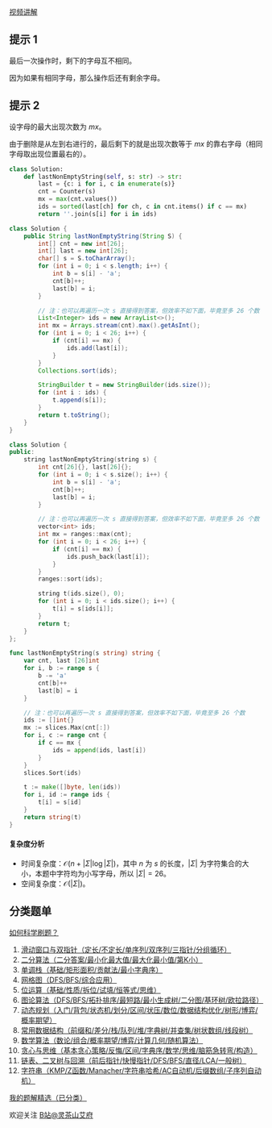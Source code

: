 [视频讲解](https://www.bilibili.com/video/BV1Sm411U7cR/)

## 提示 1

最后一次操作时，剩下的字母互不相同。

因为如果有相同字母，那么操作后还有剩余字母。

## 提示 2

设字母的最大出现次数为 $\textit{mx}$。

由于删除是从左到右进行的，最后剩下的就是出现次数等于 $\textit{mx}$ 的靠右字母（相同字母取出现位置最右的）。

```py [sol-Python3]
class Solution:
    def lastNonEmptyString(self, s: str) -> str:
        last = {c: i for i, c in enumerate(s)}
        cnt = Counter(s)
        mx = max(cnt.values())
        ids = sorted(last[ch] for ch, c in cnt.items() if c == mx)
        return ''.join(s[i] for i in ids)
```

```java [sol-Java]
class Solution {
    public String lastNonEmptyString(String S) {
        int[] cnt = new int[26];
        int[] last = new int[26];
        char[] s = S.toCharArray();
        for (int i = 0; i < s.length; i++) {
            int b = s[i] - 'a';
            cnt[b]++;
            last[b] = i;
        }

        // 注：也可以再遍历一次 s 直接得到答案，但效率不如下面，毕竟至多 26 个数
        List<Integer> ids = new ArrayList<>();
        int mx = Arrays.stream(cnt).max().getAsInt();
        for (int i = 0; i < 26; i++) {
            if (cnt[i] == mx) {
                ids.add(last[i]);
            }
        }
        Collections.sort(ids);

        StringBuilder t = new StringBuilder(ids.size());
        for (int i : ids) {
            t.append(s[i]);
        }
        return t.toString();
    }
}
```

```cpp [sol-C++]
class Solution {
public:
    string lastNonEmptyString(string s) {
        int cnt[26]{}, last[26]{};
        for (int i = 0; i < s.size(); i++) {
            int b = s[i] - 'a';
            cnt[b]++;
            last[b] = i;
        }

        // 注：也可以再遍历一次 s 直接得到答案，但效率不如下面，毕竟至多 26 个数
        vector<int> ids;
        int mx = ranges::max(cnt);
        for (int i = 0; i < 26; i++) {
            if (cnt[i] == mx) {
                ids.push_back(last[i]);
            }
        }
        ranges::sort(ids);

        string t(ids.size(), 0);
        for (int i = 0; i < ids.size(); i++) {
            t[i] = s[ids[i]];
        }
        return t;
    }
};
```

```go [sol-Go]
func lastNonEmptyString(s string) string {
	var cnt, last [26]int
	for i, b := range s {
		b -= 'a'
		cnt[b]++
		last[b] = i
	}

	// 注：也可以再遍历一次 s 直接得到答案，但效率不如下面，毕竟至多 26 个数
	ids := []int{}
	mx := slices.Max(cnt[:])
	for i, c := range cnt {
		if c == mx {
			ids = append(ids, last[i])
		}
	}
	slices.Sort(ids)

	t := make([]byte, len(ids))
	for i, id := range ids {
		t[i] = s[id]
	}
	return string(t)
}
```

#### 复杂度分析

- 时间复杂度：$\mathcal{O}(n + |\Sigma|\log |\Sigma|)$，其中 $n$ 为 $s$ 的长度，$|\Sigma|$ 为字符集合的大小，本题中字符均为小写字母，所以 $|\Sigma|=26$。
- 空间复杂度：$\mathcal{O}(|\Sigma|)$。

## 分类题单

[如何科学刷题？](https://leetcode.cn/circle/discuss/RvFUtj/)

1. [滑动窗口与双指针（定长/不定长/单序列/双序列/三指针/分组循环）](https://leetcode.cn/circle/discuss/0viNMK/)
2. [二分算法（二分答案/最小化最大值/最大化最小值/第K小）](https://leetcode.cn/circle/discuss/SqopEo/)
3. [单调栈（基础/矩形面积/贡献法/最小字典序）](https://leetcode.cn/circle/discuss/9oZFK9/)
4. [网格图（DFS/BFS/综合应用）](https://leetcode.cn/circle/discuss/YiXPXW/)
5. [位运算（基础/性质/拆位/试填/恒等式/思维）](https://leetcode.cn/circle/discuss/dHn9Vk/)
6. [图论算法（DFS/BFS/拓扑排序/最短路/最小生成树/二分图/基环树/欧拉路径）](https://leetcode.cn/circle/discuss/01LUak/)
7. [动态规划（入门/背包/状态机/划分/区间/状压/数位/数据结构优化/树形/博弈/概率期望）](https://leetcode.cn/circle/discuss/tXLS3i/)
8. [常用数据结构（前缀和/差分/栈/队列/堆/字典树/并查集/树状数组/线段树）](https://leetcode.cn/circle/discuss/mOr1u6/)
9. [数学算法（数论/组合/概率期望/博弈/计算几何/随机算法）](https://leetcode.cn/circle/discuss/IYT3ss/)
10. [贪心与思维（基本贪心策略/反悔/区间/字典序/数学/思维/脑筋急转弯/构造）](https://leetcode.cn/circle/discuss/g6KTKL/)
11. [链表、二叉树与回溯（前后指针/快慢指针/DFS/BFS/直径/LCA/一般树）](https://leetcode.cn/circle/discuss/K0n2gO/)
12. [字符串（KMP/Z函数/Manacher/字符串哈希/AC自动机/后缀数组/子序列自动机）](https://leetcode.cn/circle/discuss/SJFwQI/)

[我的题解精选（已分类）](https://github.com/EndlessCheng/codeforces-go/blob/master/leetcode/SOLUTIONS.md)

欢迎关注 [B站@灵茶山艾府](https://space.bilibili.com/206214)
